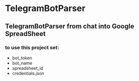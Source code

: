 # TelegramBotParser
## TelegramBotParser from chat into Google SpreadSheet
### to use this project set:
* bot_token
* bot_name
* spreadsheet_id
* credentials.json
